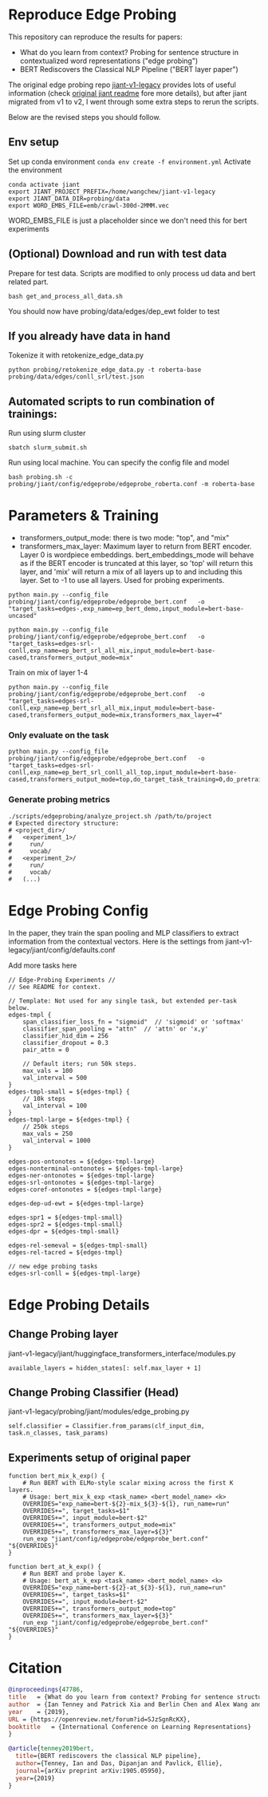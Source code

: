 # Reproduce Edge Probing

This repository can reproduce the results for papers:
- What do you learn from context? Probing for sentence structure in contextualized word representations ("edge probing")
- BERT Rediscovers the Classical NLP Pipeline ("BERT layer paper")

The original edge probing repo [jiant-v1-legacy](https://github.com/nyu-mll/jiant-v1-legacy) provides lots of useful information (check [original jiant readme](JIANT.md) fore more details), but after jiant migrated from v1 to v2, I went through some extra steps to rerun the scripts.

Below are the revised steps you should follow.
## Env setup
Set up conda environment
```conda env create -f environment.yml```
Activate the environment
```
conda activate jiant
export JIANT_PROJECT_PREFIX=/home/wangchew/jiant-v1-legacy
export JIANT_DATA_DIR=probing/data
export WORD_EMBS_FILE=emb/crawl-300d-2MMM.vec
```
WORD_EMBS_FILE is just a placeholder since we don't need this for bert experiments

## (Optional) Download and run with test data
Prepare for test data. Scripts are modified to only process ud data and bert related part.
```
bash get_and_process_all_data.sh
```
You should now have probing/data/edges/dep_ewt folder to test

## If you already have data in hand
Tokenize it with retokenize_edge_data.py
```
python probing/retokenize_edge_data.py -t roberta-base probing/data/edges/conll_srl/test.json
```

## Automated scripts to run combination of trainings:
Run using slurm cluster
```
sbatch slurm_submit.sh
```
Run using local machine. You can specify the config file and model
```
bash probing.sh -c probing/jiant/config/edgeprobe/edgeprobe_roberta.conf -m roberta-base
```

# Parameters & Training
- transformers_output_mode: there is two mode: "top", and "mix"
- transformers_max_layer: Maximum layer to return from BERT encoder. Layer 0 is wordpiece embeddings. bert_embeddings_mode will behave as if the BERT encoder is truncated at this layer, so 'top' will return this layer, and 'mix' will return a mix of all layers up to and including this layer. Set to -1 to use all layers. Used for probing experiments.
```
python main.py --config_file probing/jiant/config/edgeprobe/edgeprobe_bert.conf   -o "target_tasks=edges-,exp_name=ep_bert_demo,input_module=bert-base-uncased"
```
```
python main.py --config_file probing/jiant/config/edgeprobe/edgeprobe_bert.conf   -o "target_tasks=edges-srl-conll,exp_name=ep_bert_srl_all_mix,input_module=bert-base-cased,transformers_output_mode=mix"
```
Train on mix of layer 1-4
```
python main.py --config_file probing/jiant/config/edgeprobe/edgeprobe_bert.conf   -o "target_tasks=edges-srl-conll,exp_name=ep_bert_srl_all_mix,input_module=bert-base-cased,transformers_output_mode=mix,transformers_max_layer=4"
```

### Only evaluate on the task
```
python main.py --config_file probing/jiant/config/edgeprobe/edgeprobe_bert.conf   -o "target_tasks=edges-srl-conll,exp_name=ep_bert_srl_conll_all_top,input_module=bert-base-cased,transformers_output_mode=top,do_target_task_training=0,do_pretrain=0,do_full_eval=1"
```

### Generate probing metrics
```
./scripts/edgeprobing/analyze_project.sh /path/to/project
# Expected directory structure:
# <project_dir>/
#   <experiment_1>/
#     run/
#     vocab/
#   <experiment_2>/
#     run/
#     vocab/
#   (...)
```
# Edge Probing Config
In the paper, they train the span pooling and MLP classifiers to extract information from the contextual vectors. Here is the settings from jiant-v1-legacy/jiant/config/defaults.conf

Add more tasks here

```
// Edge-Probing Experiments //
// See README for context.

// Template: Not used for any single task, but extended per-task below.
edges-tmpl {
    span_classifier_loss_fn = "sigmoid"  // 'sigmoid' or 'softmax'
    classifier_span_pooling = "attn"  // 'attn' or 'x,y'
    classifier_hid_dim = 256
    classifier_dropout = 0.3
    pair_attn = 0

    // Default iters; run 50k steps.
    max_vals = 100
    val_interval = 500
}
edges-tmpl-small = ${edges-tmpl} {
    // 10k steps
    val_interval = 100
}
edges-tmpl-large = ${edges-tmpl} {
    // 250k steps
    max_vals = 250
    val_interval = 1000
}

edges-pos-ontonotes = ${edges-tmpl-large}
edges-nonterminal-ontonotes = ${edges-tmpl-large}
edges-ner-ontonotes = ${edges-tmpl-large}
edges-srl-ontonotes = ${edges-tmpl-large}
edges-coref-ontonotes = ${edges-tmpl-large}

edges-dep-ud-ewt = ${edges-tmpl-large}

edges-spr1 = ${edges-tmpl-small}
edges-spr2 = ${edges-tmpl-small}
edges-dpr = ${edges-tmpl-small}

edges-rel-semeval = ${edges-tmpl-small}
edges-rel-tacred = ${edges-tmpl}

// new edge probing tasks
edges-srl-conll = ${edges-tmpl-large}
```
# Edge Probing Details
## Change Probing layer
jiant-v1-legacy/jiant/huggingface_transformers_interface/modules.py
```
available_layers = hidden_states[: self.max_layer + 1]
```

## Change Probing Classifier (Head)
jiant-v1-legacy/probing/jiant/modules/edge_probing.py
```
self.classifier = Classifier.from_params(clf_input_dim, task.n_classes, task_params)
```
## Experiments setup of original paper
```
function bert_mix_k_exp() {
    # Run BERT with ELMo-style scalar mixing across the first K layers.
    # Usage: bert_mix_k_exp <task_name> <bert_model_name> <k>
    OVERRIDES="exp_name=bert-${2}-mix_${3}-${1}, run_name=run"
    OVERRIDES+=", target_tasks=$1"
    OVERRIDES+=", input_module=bert-$2"
    OVERRIDES+=", transformers_output_mode=mix"
    OVERRIDES+=", transformers_max_layer=${3}"
    run_exp "jiant/config/edgeprobe/edgeprobe_bert.conf" "${OVERRIDES}"
}

function bert_at_k_exp() {
    # Run BERT and probe layer K.
    # Usage: bert_at_k_exp <task_name> <bert_model_name> <k>
    OVERRIDES="exp_name=bert-${2}-at_${3}-${1}, run_name=run"
    OVERRIDES+=", target_tasks=$1"
    OVERRIDES+=", input_module=bert-$2"
    OVERRIDES+=", transformers_output_mode=top"
    OVERRIDES+=", transformers_max_layer=${3}"
    run_exp "jiant/config/edgeprobe/edgeprobe_bert.conf" "${OVERRIDES}"
}
```

# Citation
```bibtex
@inproceedings{47786,
title	= {What do you learn from context? Probing for sentence structure in contextualized word representations},
author	= {Ian Tenney and Patrick Xia and Berlin Chen and Alex Wang and Adam Poliak and R. Thomas McCoy and Najoung Kim and Benjamin Van Durme and Samuel R. Bowman and Dipanjan Das and Ellie Pavlick},
year	= {2019},
URL	= {https://openreview.net/forum?id=SJzSgnRcKX},
booktitle	= {International Conference on Learning Representations}
}

@article{tenney2019bert,
  title={BERT rediscovers the classical NLP pipeline},
  author={Tenney, Ian and Das, Dipanjan and Pavlick, Ellie},
  journal={arXiv preprint arXiv:1905.05950},
  year={2019}
}

```


